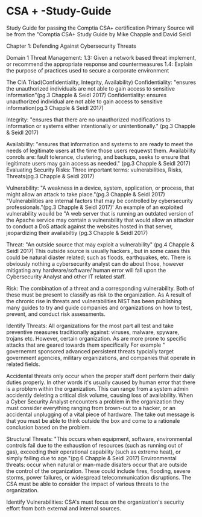 # CSA + -Study-Guide
Study Guide for passing the Comptia CSA+ certification
Primary Source will be from the "Comptia CSA+ Study Guide by Mike Chapple and David Seidl

Chapter 1: Defending Against Cybersecurity Threats

Domain 1 Threat Management: 
1.3: Given a network based threat implement, or recommend the appropriate response and countermeasures
1.4: Explain the purpose of practices used to secure a corporate environment

The CIA Triad(Confidentiality, Integrity, Availability)
Confidentiality: "ensures the unauthorized individuals are not able to gain access to sensitive information"(pg.3 Chapple & Seidl 2017)
Confidentiality: ensures unauthorized individual are not able to gain access to sensitive information(pg.3 Chapple & Seidl 2017)


Integrity: "ensures that there are no unauthorized modifications to information or systems either intentionally or unintentionally." (pg.3 Chapple & Seidl 2017)

Availability: "ensures that information and systems to are ready to meet the needs of legitimate users at the time those users requewst them. Availability conrols are: fault tolerance, clustering, and backups, seeks to ensure that legitimate users may gain access as needed."  (pg.3 Chapple & Seidl 2017)
Evaluating Security Risks: Three important terms: vulnerabilities, Risks, Threats(pg.3 Chapple & Seidl 2017)

Vulnerability: "A weakness in a device, system, application, or process, that might allow an attack to take place."(pg.3 Chapple & Seidl 2017) "Vulnerabilities are internal factors that may be controlled by cybersecurity professionals."(pg.3 Chapple & Seidl 2017)' 
An example of an exploited vulnerability wouild be "A web server that is running an outdated version of the Apache service may contain a vulnerability that would allow an attacker to conduct a DoS attack against the websites hosted in that server, jeopardizing their availabiltiy (pg.3 Chapple & Seidl 2017)

Threat: "An outside source that may exploit a vulnerability" (pg.4 Chapple & Seidl 2017) This outside source is usually hackers , but in some cases this could be natural diaster related; such as floods, earthquakes, etc. There is obviously nothing a cybersecurity analyst can do about those, however mitigating any hardware/software/ human error will fall upon the Cybersecurity Analyst and other IT related staff.

Risk: The combination of a threat and a corresponding vulnerability. Both of these must be present to classify as risk to the organization. As A result of the chronic rise in threats and vulnerabilities NIST has been publishing many guides to try and guide companies and organizations on how to test, prevent, and conduct risk assessments. 


Identify Threats: 
All organizations for the most part all test and take preventive measures traditionally against: viruses, malware, spyware, trojans etc. However, certain organization. As are more prone to specific attacks that are geared towards them specifically 
For example " governemnt sponsored advanced persistent threats typcially target government agencies, military organizations, and companies that operate in related fields.

Accidental threats only occur when the proper staff dont perform their daily duties properly. In other words it's usually caused by human error that there is a problem within the organization.  This can range from a system admin accidently deleting a critical disk volume, causing loss of availability. When a Cyber Security Analyst encounters a problem in the organization they must consider everything ranging from brown-out to a hacker, or an accidental unplugging of a vital piece of hardware. The take out message is that you must be able to think outside the box and come to a rationale conclusion based on the problem. 


Structural Threats: "This occurs when equipment, software, environmental controls fail due to the exhaustion of resources (such as running out of gas), exceeding their operational capability (such as extreme heat), or simply failing due to age."(pg.6 Chapple & Seidl 2017)
Environmental threats: occur when natural or man-made disaters occur that are outside the control of the organization. These could include fires, flooding, severe storms, power failures, or widespread telecommunication disruptions.  The CSA must be able to consider the impact of various threats to the organization.  

Identify Vulnerabilities: CSA's must focus on the organization's security effort from both external and internal sources.
